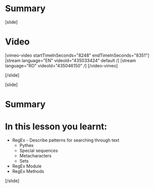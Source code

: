 # Summary

[slide]
# Video

[vimeo-video startTimeInSeconds="8248" endTimeInSeconds="8351"]
[stream language="EN" videoId="435033424" default /]
[stream language="RO" videoId="435046150"  /]
[/video-vimeo]

[/slide]

[slide]
# Summary


# In this lesson you learnt:

- RegEx - Describe patterns for searching through text 
    - Pythex
    - Special sequences
    - Metacharacters
    - Sets
- RegEx Module
- RegEx Methods



[/slide]